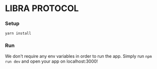 # LIBRA PROTOCOL
 
### Setup
`yarn install`

### Run
We don't require any env variables in order to run the app. Simply run `npm run dev` and open your app on localhost:3000!
